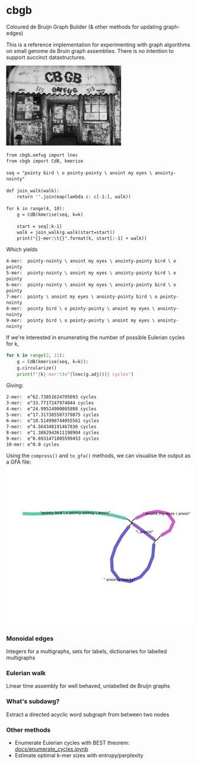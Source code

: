 # cbgb
Coloured de Bruijn Graph Builder (& other methods for updating graph-edges)

This is a reference implementation for experimenting with graph algorithms on small
genome de Bruin graph assemblies. There is no intention to support
succinct datastructures.

![CBGB OMGFUG](docs/cbgb.jpg)

```python3
from cbgb.omfug import lnec
from cbgb import CdB, kmerise

seq = "pointy bird \ o pointy-pointy \ anoint my eyes \ anointy-nointy"

def join_walk(walk):
    return ''.join(map(lambda c: c[-1:], walk))

for k in range(4, 10):
    g = CdB(kmerise(seq, k=k)

    start = seq[:k-1]
    walk = join_walk(g.walk(start=start))
    print("{}-mer:\t{}".format(k, start[:-1] + walk))
```
Which yields
```
4-mer:	pointy-nointy \ anoint my eyes \ anointy-pointy bird \ o pointy
5-mer:	pointy-nointy \ anoint my eyes \ anointy-pointy bird \ o pointy
6-mer:	pointy-nointy \ anoint my eyes \ anointy-pointy bird \ o pointy
7-mer:	pointy \ anoint my eyes \ anointy-pointy bird \ o pointy-nointy
8-mer:	pointy bird \ o pointy-pointy \ anoint my eyes \ anointy-nointy
9-mer:	pointy bird \ o pointy-pointy \ anoint my eyes \ anointy-nointy
``` 
If we're interested in enumerating the number of possible Eulerian cycles
for k,
```python
for k in range(2, 11):
    g = CdB(kmerise(seq, k=k)):
    g.circularize()
    print(f"{k}-mer:\te^{lnec(g.adj())} cycles")
```

Giving:

```
2-mer:	e^62.73851624705093 cycles
3-mer:	e^33.7717247974044 cycles
4-mer:	e^24.99524900805808 cycles
5-mer:	e^17.317385507379875 cycles
6-mer:	e^10.514990744055561 cycles
7-mer:	e^4.564348191467836 cycles
8-mer:	e^1.3862943611198904 cycles
9-mer:	e^0.6931471805599453 cycles
10-mer:	e^0.0 cycles
```

Using the `compress()` and `to_gfa()` methods, we can visualise the output as a GFA file: ![Pointy bird alignment for k=9](docs/mergedbird.png)

### Monoidal edges
Integers for a multigraphs, sets for labels, dictionaries for labelled multigraphs

### Eulerian walk
Linear time assembly for well behaved, unlabelled de Bruijn graphs

### What's subdawg?
Extract a directed acyclic word subgraph from between two nodes

### Other methods
  * Enumerate Eulerian cycles with BEST theorem: [docs/enumerate_cycles.ipynb](docs/enumerate_cycles.ipynb)
  * Estimate optimal k-mer sizes with entropy/perplexity
